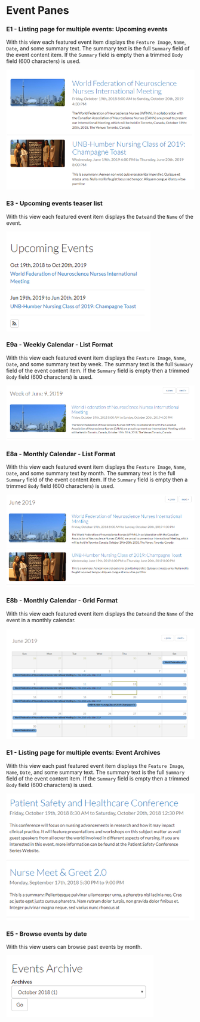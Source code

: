 # Event Panes

### E1 - Listing page for multiple events: Upcoming events

With this view each featured event item displays the `Feature Image`, `Name`, `Date`, and some summary text. The summary text is the full `Summary` field of the event content item. If the `Summary` field is empty then a trimmed `Body` field \(600 characters\) is used.

![E1 - Listing page for multiple events: Upcoming events](../.gitbook/assets/upcoming_events_list.PNG)

### E3 - Upcoming events teaser list

With this view each featured event item displays the `Date`and the `Name` of the event.

![E3 - Upcoming events teaser list](../.gitbook/assets/upcoming_events_teaser_list.PNG)

### E9a - Weekly Calendar - List Format

With this view each featured event item displays the `Feature Image`, `Name`, `Date`, and some summary text by week. The summary text is the full `Summary` field of the event content item. If the `Summary` field is empty then a trimmed `Body` field \(600 characters\) is used.

![E9a - Weekly Calendar - List Format](../.gitbook/assets/weekly_event_list.PNG)

### E8a - Monthly Calendar - List Format

With this view each featured event item displays the `Feature Image`, `Name`, `Date`, and some summary text by month. The summary text is the full `Summary` field of the event content item. If the `Summary` field is empty then a trimmed `Body` field \(600 characters\) is used.

![E8a - Monthly Calendar - List Format](../.gitbook/assets/monthly_event_list.PNG)

### E8b - Monthly Calendar - Grid Format

With this view each featured event item displays the `Date`and the `Name` of the event in a monthly calendar.

![E8b - Monthly Calendar - Grid Format](../.gitbook/assets/monthly_event_grid.PNG)

### E1 - Listing page for multiple events: Event Archives

With this view each past featured event item displays the `Feature Image`, `Name`, `Date`, and some summary text. The summary text is the full `Summary` field of the event content item. If the `Summary` field is empty then a trimmed `Body` field \(600 characters\) is used.

![E1 - Listing page for multiple events: Event Archives](../.gitbook/assets/archived_events_list.PNG)

### E5 - Browse events by date

With this view users can browse past events by month.

![E5 - Browse events by date](../.gitbook/assets/browse_events_by_date.PNG)

